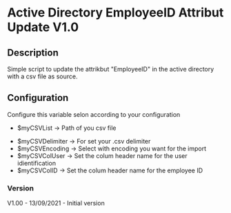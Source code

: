 # Active Directory EmployeeID Attribut Update  V1.0

## Description
Simple script to update the attrikbut "EmployeeID" in the active directory with a csv file as source.

## Configuration
Configure this variable selon according to your configuration

- $myCSVList               -> Path of you csv file
* $myCSVDelimiter          -> For set your .csv delimiter
* $myCSVEncoding           -> Select with encoding you want for the import
* $myCSVColUser            -> Set the colum header name for the user idientification
* $myCSVColID              -> Set the colum header name for the employee ID

### Version 
V1.00 - 13/09/2021 - Initial version

